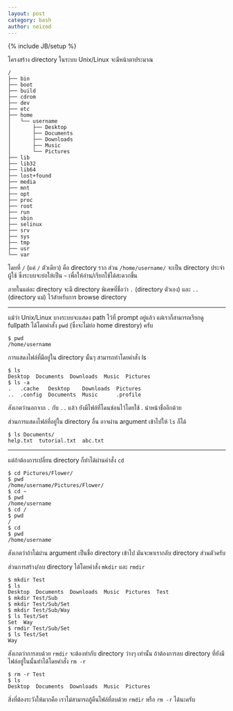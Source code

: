 ```yaml
---
layout: post
category: bash
author: neizod
---
```

{% include JB/setup %}

โครงสร้าง directory ในระบบ Unix/Linux จะมีหน้าตาประมาณ

    /
    ├── bin
    ├── boot
    ├── build
    ├── cdrom
    ├── dev
    ├── etc
    ├── home
    │   └── username
    │       ├── Desktop
    │       ├── Documents
    │       ├── Downloads
    │       ├── Music
    │       └── Pictures
    ├── lib
    ├── lib32
    ├── lib64
    ├── lost+found
    ├── media
    ├── mnt
    ├── opt
    ├── proc
    ├── root
    ├── run
    ├── sbin
    ├── selinux
    ├── srv
    ├── sys
    ├── tmp
    ├── usr
    └── var

โดยที่ `/` (แค่ `/` ตัวเดียว) คือ directory ราก ส่วน `/home/username/` จะเป็น directory ประจำผู้ใช้ ซึ่งระบบจะย่อให้เป็น `~` เพื่อให้อ่าน/เรียกใช้ได้สะดวกขึ้น

ภายในแต่ละ directory จะมี directory พิเศษที่ชื่อว่า `.` (directory ตัวเอง) และ `..` (directory แม่) ไว้สำหรับการ browse directory

---

แม้ว่า Unix/Linux บางระบบจะแสดง path ไว้ที่ prompt อยู่แล้ว แต่เราก็สามารถเรียกดู fullpath ได้โดยคำสั่ง `pwd` (ซึ่งจะไม่ย่อ home direstory) ครับ

    $ pwd
    /home/username

การแสดงไฟล์ที่มีอยู่ใน directory นั้นๆ สามารถทำโดยคำสั่ง ls

    $ ls
    Desktop  Documents  Downloads  Music  Pictures
    $ ls -a
    .   .cache   Desktop    Downloads  Pictures
    ..  .config  Documents  Music      .profile

สังเกตว่านอกจาก `.` กับ `..` แล้ว ยังมีไฟล์ที่โดนซ่อนไว้โดยใช้ . นำหน้าชื่ออีกด้วย

ส่วนการแสดงไฟล์ที่อยู่ใน directory อื่น อาจผ่าน argument เข้าไปให้ `ls` ก็ได้

    $ ls Documents/
    help.txt  tutorial.txt  abc.txt

---

แต่ถ้าต้องการเปลี่ยน directory ก็ทำได้ผ่านคำสั่ง `cd`

    $ cd Pictures/Flower/
    $ pwd
    /home/username/Pictures/Flower/
    $ cd ~
    $ pwd
    /home/username
    $ cd /
    $ pwd
    /
    $ cd
    $ pwd
    /home/username

สังเกตว่าถ้าไม่ผ่าน argument เป็นชื่อ directory เข้าไป มันจะพาเรากลับ directory ส่วนตัวครับ

ส่วนการสร้าง/ลบ directory ได้โดยคำสั่ง `mkdir` และ `rmdir`

    $ mkdir Test
    $ ls
    Desktop  Documents  Downloads  Music  Pictures  Test
    $ mkdir Test/Sub
    $ mkdir Test/Sub/Set
    $ mkdir Test/Sub/Way
    $ ls Test/Set
    Set  Way
    $ rmdir Test/Sub/Set
    $ ls Test/Set
    Way

สังเกตว่าการลบด้วย `rmdir` จะต้องทำกับ directory ว่างๆ เท่านั้น ถ้าต้องการลบ directory ที่ยังมีไฟล์อยู่ในนั้นทำได้โดยคำสั่ง `rm -r`

    $ rm -r Test
    $ ls
    Desktop  Documents  Downloads  Music  Pictures

สิ่งที่ต้องระวังให้มากคือ เราไม่สามารถกู้คืนไฟล์ที่ลบด้วย `rmdir` หรือ `rm -r` ได้นะครับ
